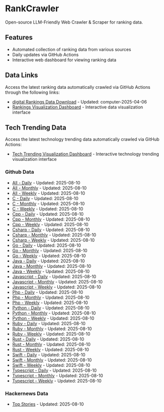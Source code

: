 # RankCrawler

Open-source LLM-Friendly Web Crawler & Scraper for ranking data.

## Features

* Automated collection of ranking data from various sources
* Daily updates via GitHub Actions
* Interactive web dashboard for viewing ranking data


## Data Links

Access the latest ranking data automatically crawled via GitHub Actions through the following links:

* [digital Rankings Data Download](https://github.com/chenjy16/RankCrawler/blob/main/data/1688/digital_computer_2025-04-06.json) - Updated: computer-2025-04-06
* [Rankings Visualization Dashboard](https://chenjy16.github.io/RankCrawler/1688_rankings.html) - Interactive data visualization interface




## Tech Trending Data

Access the latest technology trending data automatically crawled via GitHub Actions:

* [Tech Trending Visualization Dashboard](https://chenjy16.github.io/RankCrawler/tech_trending.html) - Interactive technology trending visualization interface

### Github Data

* [All - Daily](https://github.com/chenjy16/RankCrawler/blob/main/data/github/github_all_daily_2025-08-10.json) - Updated: 2025-08-10
* [All - Monthly](https://github.com/chenjy16/RankCrawler/blob/main/data/github/github_all_monthly_2025-08-10.json) - Updated: 2025-08-10
* [All - Weekly](https://github.com/chenjy16/RankCrawler/blob/main/data/github/github_all_weekly_2025-08-10.json) - Updated: 2025-08-10
* [C - Daily](https://github.com/chenjy16/RankCrawler/blob/main/data/github/github_c_daily_2025-08-10.json) - Updated: 2025-08-10
* [C - Monthly](https://github.com/chenjy16/RankCrawler/blob/main/data/github/github_c_monthly_2025-08-10.json) - Updated: 2025-08-10
* [C - Weekly](https://github.com/chenjy16/RankCrawler/blob/main/data/github/github_c_weekly_2025-08-10.json) - Updated: 2025-08-10
* [Cpp - Daily](https://github.com/chenjy16/RankCrawler/blob/main/data/github/github_cpp_daily_2025-08-10.json) - Updated: 2025-08-10
* [Cpp - Monthly](https://github.com/chenjy16/RankCrawler/blob/main/data/github/github_cpp_monthly_2025-08-10.json) - Updated: 2025-08-10
* [Cpp - Weekly](https://github.com/chenjy16/RankCrawler/blob/main/data/github/github_cpp_weekly_2025-08-10.json) - Updated: 2025-08-10
* [Csharp - Daily](https://github.com/chenjy16/RankCrawler/blob/main/data/github/github_csharp_daily_2025-08-10.json) - Updated: 2025-08-10
* [Csharp - Monthly](https://github.com/chenjy16/RankCrawler/blob/main/data/github/github_csharp_monthly_2025-08-10.json) - Updated: 2025-08-10
* [Csharp - Weekly](https://github.com/chenjy16/RankCrawler/blob/main/data/github/github_csharp_weekly_2025-08-10.json) - Updated: 2025-08-10
* [Go - Daily](https://github.com/chenjy16/RankCrawler/blob/main/data/github/github_go_daily_2025-08-10.json) - Updated: 2025-08-10
* [Go - Monthly](https://github.com/chenjy16/RankCrawler/blob/main/data/github/github_go_monthly_2025-08-10.json) - Updated: 2025-08-10
* [Go - Weekly](https://github.com/chenjy16/RankCrawler/blob/main/data/github/github_go_weekly_2025-08-10.json) - Updated: 2025-08-10
* [Java - Daily](https://github.com/chenjy16/RankCrawler/blob/main/data/github/github_java_daily_2025-08-10.json) - Updated: 2025-08-10
* [Java - Monthly](https://github.com/chenjy16/RankCrawler/blob/main/data/github/github_java_monthly_2025-08-10.json) - Updated: 2025-08-10
* [Java - Weekly](https://github.com/chenjy16/RankCrawler/blob/main/data/github/github_java_weekly_2025-08-10.json) - Updated: 2025-08-10
* [Javascript - Daily](https://github.com/chenjy16/RankCrawler/blob/main/data/github/github_javascript_daily_2025-08-10.json) - Updated: 2025-08-10
* [Javascript - Monthly](https://github.com/chenjy16/RankCrawler/blob/main/data/github/github_javascript_monthly_2025-08-10.json) - Updated: 2025-08-10
* [Javascript - Weekly](https://github.com/chenjy16/RankCrawler/blob/main/data/github/github_javascript_weekly_2025-08-10.json) - Updated: 2025-08-10
* [Php - Daily](https://github.com/chenjy16/RankCrawler/blob/main/data/github/github_php_daily_2025-08-10.json) - Updated: 2025-08-10
* [Php - Monthly](https://github.com/chenjy16/RankCrawler/blob/main/data/github/github_php_monthly_2025-08-10.json) - Updated: 2025-08-10
* [Php - Weekly](https://github.com/chenjy16/RankCrawler/blob/main/data/github/github_php_weekly_2025-08-10.json) - Updated: 2025-08-10
* [Python - Daily](https://github.com/chenjy16/RankCrawler/blob/main/data/github/github_python_daily_2025-08-10.json) - Updated: 2025-08-10
* [Python - Monthly](https://github.com/chenjy16/RankCrawler/blob/main/data/github/github_python_monthly_2025-08-10.json) - Updated: 2025-08-10
* [Python - Weekly](https://github.com/chenjy16/RankCrawler/blob/main/data/github/github_python_weekly_2025-08-10.json) - Updated: 2025-08-10
* [Ruby - Daily](https://github.com/chenjy16/RankCrawler/blob/main/data/github/github_ruby_daily_2025-08-10.json) - Updated: 2025-08-10
* [Ruby - Monthly](https://github.com/chenjy16/RankCrawler/blob/main/data/github/github_ruby_monthly_2025-08-10.json) - Updated: 2025-08-10
* [Ruby - Weekly](https://github.com/chenjy16/RankCrawler/blob/main/data/github/github_ruby_weekly_2025-08-10.json) - Updated: 2025-08-10
* [Rust - Daily](https://github.com/chenjy16/RankCrawler/blob/main/data/github/github_rust_daily_2025-08-10.json) - Updated: 2025-08-10
* [Rust - Monthly](https://github.com/chenjy16/RankCrawler/blob/main/data/github/github_rust_monthly_2025-08-10.json) - Updated: 2025-08-10
* [Rust - Weekly](https://github.com/chenjy16/RankCrawler/blob/main/data/github/github_rust_weekly_2025-08-10.json) - Updated: 2025-08-10
* [Swift - Daily](https://github.com/chenjy16/RankCrawler/blob/main/data/github/github_swift_daily_2025-08-10.json) - Updated: 2025-08-10
* [Swift - Monthly](https://github.com/chenjy16/RankCrawler/blob/main/data/github/github_swift_monthly_2025-08-10.json) - Updated: 2025-08-10
* [Swift - Weekly](https://github.com/chenjy16/RankCrawler/blob/main/data/github/github_swift_weekly_2025-08-10.json) - Updated: 2025-08-10
* [Typescript - Daily](https://github.com/chenjy16/RankCrawler/blob/main/data/github/github_typescript_daily_2025-08-10.json) - Updated: 2025-08-10
* [Typescript - Monthly](https://github.com/chenjy16/RankCrawler/blob/main/data/github/github_typescript_monthly_2025-08-10.json) - Updated: 2025-08-10
* [Typescript - Weekly](https://github.com/chenjy16/RankCrawler/blob/main/data/github/github_typescript_weekly_2025-08-10.json) - Updated: 2025-08-10

### Hackernews Data

* [Top Stories](https://github.com/chenjy16/RankCrawler/blob/main/data/hackernews/hackernews_top_2025-08-10.json) - Updated: 2025-08-10


